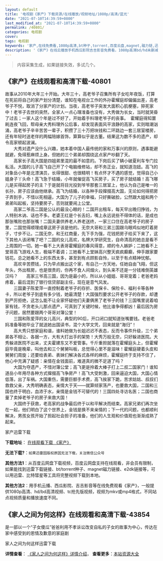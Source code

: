 ```yaml
---
layout: default
title: '电视剧《家产》下载资源/在线播放/视频地址/1080p/高清/蓝光'
date: "2021-07-10T14:39:59+0800"
last_modified_at: "2021-07-10T14:39:59+0800"
permalink: /40801/
categories: 电视剧
cover:
tags: 电视剧
keywords: '家产,在线免费看,1080p高清,bt种子,torrent,百度云盘,magnet,磁力链,迅雷下载资源'
description: '《家产》在线云播放手机西瓜影院吉吉影音免费看，1080p高清bd/hd未删减完整版和tc抢先枪版，mkv/mp4格式，附带bt/torrent种子、magnet/磁力链、百度云盘、网盘资源迅雷下载链接'
---
```


>内容采集生成，如果链接失效，多试几个。


## 《家产》在线观看和高清下载-40801

故事从2010年大年三十开始。大年三十，高老爷子召集所有子女吃年夜饭，打算在死前将自己的家产划分清楚，谁知在电视台工作的外孙霍耀庭却偏偏出差，高老爷子不悦，取消了分家产的计划。当夜，高老爷子突发大面积心肌梗塞，猝死家中！老爷子去世的突然，全家人一点心理准备也没有，大秀做为长女，当时就哭昏了过去；一家人这个年是过不好了，开始着手料理老爷子的丧事。&nbsp; 霍耀庭得知噩耗连夜飞回，帮母亲大秀料理外公后事，却发现表面风平浪静的高家，实则暗潮汹涌，高老爷子辛辛苦苦一辈子，积攒了三十万把块钱和二环路边一套三居室楼房，还有年轻时送老伴的两幅陪嫁首饰，算算似乎是古董。结果这为数不多的遗产，却令高家顿起波澜。<br />　　大秀对遗产没什么兴趣，她本着中国人最传统的家和万事兴的原则，遇事能避就避，免得惹麻烦上身。但她的三个弟弟却围绕这点家产吵翻了天。<br />　　高家长子高大国是四姐弟里混的最不如意的。下岗后买了辆小破夏利车专门拉私活。大国的儿子高飞自己开了个电脑维修站，却不务正业，就知道泡妞。高飞的对象岳小年是北漂演员，长得很甜、也很精明！有点怀才不遇的感觉，觉得自己小姐身子丫头命！高飞急于结婚，小年就催促高飞买房子，买了房子就结婚！高飞哪儿是买得起房子的主？于是就将目光投到爷爷那套三居室上，他认为自己是唯一的长孙，房子应该由他继承。高飞为结婚，以各种手段撺掇高大国，无论如何得把房子弄到手，不惜以死相逼，大国为了儿子的幸福，只好撕破脸，公然跟大姐和两个弟弟叫起板，坚持要房子，否则就要闹上公堂。<br />　　高家二爷高二国是公认的最没心眼的！二国开出租车，每天早出晚归挣钱，为人特别木讷、话也不多。老婆王红是个长舌妇，嘴上永远说些不得体的话，是成也那张嘴败也那张嘴！二国夫妻供养老人养老送终，一家三口住在高老爷子的房子里，二国觉得顺理成章这房子该是他的。无奈大哥和三弟三国跟乌眼鸡似地盯着房子，寸步不让。二国无奈，和王红商量，先下手为强，花钱把房子给买下来了，这下其他人该闭嘴了吧？二国的女儿高欢，名牌大学研究生，自命清高的她总是看不上周围的一切。她一看不上大表哥霍耀庭的春风得意，顺的令人嫉妒；二她看不上堂哥高飞游戏人生，极端不着调；三她看不上堂妹高兴整天疯疯癫癫，伸手跟家要钱花。总之她看不上的东西太多，甚至到有点顾影自怜，以至于有点精神忧郁。<br />　　高欢辛苦攒钱，只为早点搬出这个家，有自己一方天地，任她自由飞翔，但这年头，外出租房，也是很贵的，你再不食人间烟火，到头来不还是一分钱难倒英雄汉吗？　　高家三爷高三国，因为是最小的，所以从小姐姐、哥哥宠着；老爸老妈疼着，最后混到了银行信贷部副主任，现在是意气风发。<br />　　三国妻子陈爱萍一直控制着老爷子的存折、医保卡、保险卡、福利卡等各种卡，所以老爷子到底有多少钱，她最清楚！大国强烈要求公开老爷子的存款，却遭到严厉拒绝，这怎么能不让全家怀疑他们夫妻俩黑了老爷子的钱？三国嘴里说着咱家有钱，不贪老头儿那点遗产，可真到了关键时候，他比谁争得都凶！最后因为房子问题，居然要跟两个哥哥对簿公堂！<br />　　三国和陈爱萍的女儿高兴，典型的90后，开口闭口就知道张嘴要钱。老爸老妈准备等她毕业了就送她出国读书，混个大学文凭，回来就是“海归”！<br />　　高大秀只想家庭和谐，谁料她做为长姐迟迟不表态，反而令事件升级，三个弟弟各不相让、各据一方，大有大打出手的架势！大秀万般无奈，只好躲进医院。大秀躲进医院不出来，丈夫霍建东又不爱管事。千斤重担就落在霍耀庭头上，但霍耀庭毕竟是晚辈，叫他去和三个舅舅叫板，总觉得心里不是滋味！霍耀庭硬着头皮和舅舅们周旋；还要给表弟、表妹们解决各式各样的麻烦，霍耀庭终于支持不住了，他心中充满了疑惑：亲情在金钱面前，难道真的微不足道了吗？<br />　　大国为夺遗产，不惜对簿公堂；高飞更是拎着大棒子打上二叔二国家门！谁知道岳小年用尽各种方式撺掇高飞争房产！高飞大受刺激，回来逼迫大国，大国心情低落，出了车祸。大国重伤，需要巨额手术费，高飞挨家下跪，苦求姑姑、叔叔们救救父亲，大秀明确表态，亲情大于天&mdash;—就算倾家荡产，也要救大国，二国和三国也终于明白，血浓于水，亲情是金钱不可替代的！三国四处寻访名医；二国也商量了卖掉老爷子的房子来救大国！<br />　　大国终于获救，老高家的战争最后终于以和平解决而结束。高家兄弟们再次坐在一起，他们明白了这个世界上，金钱是换不来亲情的；下一代的问题，也都顺利解决，男孩女孩开始了担起社会担子的准备，他们的人生观和价值观也渐渐成熟了起来。<br />


家产迅雷下载

**下载地址**： [在线观看下载 《家产》](https://www.993dy.com//vod-detail-id-11533.html) 


**无法下载?**：`如果迅雷因版权原因无法下载，关注微信公众号 `

**其他方法1**：从百度云网盘下载视频，百度云网盘支持在线观看，非会员有限制，如果能找到迅雷下载链接、bt/torrent种子、magnet磁力链接、e2dk链接等，可以用迅雷、比特彗星等工具将完整视频下载到本地。

**其他方法2**：用手机云播、西瓜影院、吉吉影音等在线免费观看《家产》，一般提供1080p高清、hd/bd高清视频、tc抢先版视频，视频为mkv或mp4格式，不同站点视频质量和播放速度不同。


## 《家人之间为何这样》在线观看和高清下载-43854

是一部以一个&ldquo;子女傻瓜”爸爸利用不孝诉讼改变自私的子女的故事为中心，传达在家中感受到的恩情及歉意的家庭剧


家人之间为何这样迅雷下载

**详情查看**： [《家人之间为何这样》详情介绍](/movie/43854/)， **查看更多**：[本站资源大全](/movie/t/all/)

